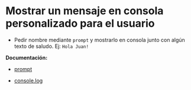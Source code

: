 # Mostrar un mensaje en consola personalizado para el usuario

- Pedir nombre mediante `prompt` y mostrarlo en consola junto con algún texto de saludo. Ej: `Hola Juan!`

**Documentación:**

- [prompt](https://developer.mozilla.org/es/docs/Web/API/Window/prompt)

- [console.log](https://developer.mozilla.org/es/docs/Web/API/Console/log)